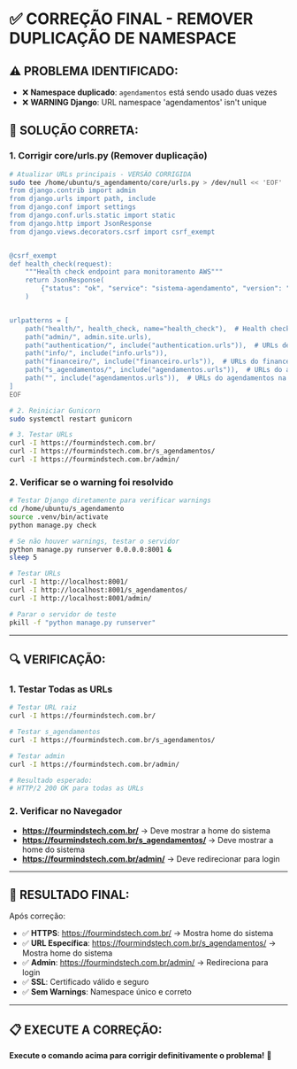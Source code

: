 # ✅ CORREÇÃO FINAL - REMOVER DUPLICAÇÃO DE NAMESPACE

## ⚠️ **PROBLEMA IDENTIFICADO:**
- ❌ **Namespace duplicado**: `agendamentos` está sendo usado duas vezes
- ❌ **WARNING Django**: URL namespace 'agendamentos' isn't unique

## 🎯 **SOLUÇÃO CORRETA:**

### **1. Corrigir core/urls.py (Remover duplicação)**

```bash
# Atualizar URLs principais - VERSÃO CORRIGIDA
sudo tee /home/ubuntu/s_agendamento/core/urls.py > /dev/null << 'EOF'
from django.contrib import admin
from django.urls import path, include
from django.conf import settings
from django.conf.urls.static import static
from django.http import JsonResponse
from django.views.decorators.csrf import csrf_exempt


@csrf_exempt
def health_check(request):
    """Health check endpoint para monitoramento AWS"""
    return JsonResponse(
        {"status": "ok", "service": "sistema-agendamento", "version": "1.0.0"}
    )


urlpatterns = [
    path("health/", health_check, name="health_check"),  # Health check endpoint
    path("admin/", admin.site.urls),
    path("authentication/", include("authentication.urls")),  # URLs de autenticação
    path("info/", include("info.urls")),
    path("financeiro/", include("financeiro.urls")),  # URLs do financeiro
    path("s_agendamentos/", include("agendamentos.urls")),  # URLs do agendamentos com prefixo
    path("", include("agendamentos.urls")),  # URLs do agendamentos na raiz também
]
EOF

# 2. Reiniciar Gunicorn
sudo systemctl restart gunicorn

# 3. Testar URLs
curl -I https://fourmindstech.com.br/
curl -I https://fourmindstech.com.br/s_agendamentos/
curl -I https://fourmindstech.com.br/admin/
```

### **2. Verificar se o warning foi resolvido**

```bash
# Testar Django diretamente para verificar warnings
cd /home/ubuntu/s_agendamento
source .venv/bin/activate
python manage.py check

# Se não houver warnings, testar o servidor
python manage.py runserver 0.0.0.0:8001 &
sleep 5

# Testar URLs
curl -I http://localhost:8001/
curl -I http://localhost:8001/s_agendamentos/
curl -I http://localhost:8001/admin/

# Parar o servidor de teste
pkill -f "python manage.py runserver"
```

---

## 🔍 **VERIFICAÇÃO:**

### **1. Testar Todas as URLs**
```bash
# Testar URL raiz
curl -I https://fourmindstech.com.br/

# Testar s_agendamentos
curl -I https://fourmindstech.com.br/s_agendamentos/

# Testar admin
curl -I https://fourmindstech.com.br/admin/

# Resultado esperado:
# HTTP/2 200 OK para todas as URLs
```

### **2. Verificar no Navegador**
- **https://fourmindstech.com.br/** → Deve mostrar a home do sistema
- **https://fourmindstech.com.br/s_agendamentos/** → Deve mostrar a home do sistema
- **https://fourmindstech.com.br/admin/** → Deve redirecionar para login

---

## 🎯 **RESULTADO FINAL:**

Após correção:
- ✅ **HTTPS**: https://fourmindstech.com.br/ → Mostra home do sistema
- ✅ **URL Específica**: https://fourmindstech.com.br/s_agendamentos/ → Mostra home do sistema
- ✅ **Admin**: https://fourmindstech.com.br/admin/ → Redireciona para login
- ✅ **SSL**: Certificado válido e seguro
- ✅ **Sem Warnings**: Namespace único e correto

---

## 📋 **EXECUTE A CORREÇÃO:**

**Execute o comando acima para corrigir definitivamente o problema!** 🚀
